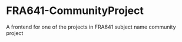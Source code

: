 # FRA641-CommunityProject
A frontend for one of the projects in FRA641 subject name community project

